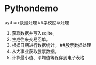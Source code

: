 # Pythondemo
python 数据处理
##学校回单处理
1. 获取数据并写入sqlite。
2. 生成往来交易回单。
3. 根据日期进行数据统计。
##股票数据处理
1. 从大事业获取股票数据。
2. 计算最小值、平均值等保存到电子表格
